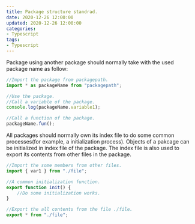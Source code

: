 ```yaml
---
title: Package structure standrad.
date: 2020-12-26 12:00:00
updated: 2020-12-26 12:00:00
categories:
- Typescript
tags: 
- Typescript
---
```


Package using another package should normally take with the used package name as follow:

```typescript
//Import the package from packagepath.
import * as packageName from "packagepath";

//Use the package.
//Call a variable of the package.
console.log(packageName.variable1);

//Call a function of the package.
packageName.fun();

```

All packages should normally own its index file to do some common processes(for example,
a initialization process). Objects of a pakcage can be initialized in index file of the package. The index file is also used to export its contents from other files in the package.

```typescript
//Import the some members from other files.
import { var1 } from "./file";

//A common initialization function.
export function init() {
    //Do some initialization works.
}

//Export the all contents from the file ./file.
export * from "./file";
```
